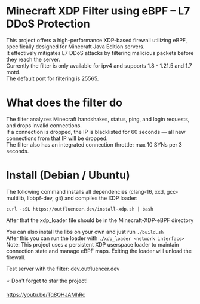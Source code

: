Minecraft XDP Filter using eBPF – L7 DDoS Protection
==========
This project offers a high-performance XDP-based firewall utilizing eBPF, specifically designed for Minecraft Java Edition servers.  
It effectively mitigates L7 DDoS attacks by filtering malicious packets before they reach the server.  
Currently the filter is only available for ipv4 and supports 1.8 - 1.21.5 and 1.7 motd.  
The default port for filtering is 25565.  

# What does the filter do
The filter analyzes Minecraft handshakes, status, ping, and login requests, and drops invalid connections.  
If a connection is dropped, the IP is blacklisted for 60 seconds — all new connections from that IP will be dropped.  
The filter also has an integrated connection throttle: max 10 SYNs per 3 seconds.  

# Install (Debian / Ubuntu)
The following command installs all dependencies (clang-16, xxd, gcc-multilib, libbpf-dev, git) and compiles the XDP loader:
```
curl -sSL https://outfluencer.dev/install-xdp.sh | bash
```
After that the xdp_loader file should be in the Minecraft-XDP-eBPF directory

You can also install the libs on your own and just run `./build.sh`  
After this you can run the loader with `./xdp_loader <network interface>`  
Note: This project uses a persistent XDP userspace loader to maintain connection state and manage eBPF maps. Exiting the loader will unload the firewall.  

Test server with the filter: dev.outfluencer.dev  

⭐ Don't forget to star the project!

https://youtu.be/Tq8QHJAMhRc
